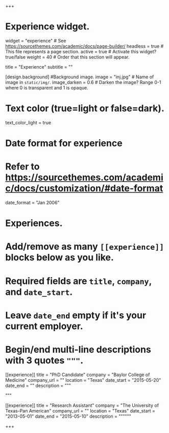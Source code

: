 +++
# Experience widget.
widget = "experience"  # See https://sourcethemes.com/academic/docs/page-builder/
headless = true  # This file represents a page section.
active = true  # Activate this widget? true/false
weight = 40  # Order that this section will appear.

title = "Experience"
subtitle = ""

[design.background]
#Background image.
image = "inj.jpg"  # Name of image in `static/img/`.
image_darken = 0.6  # Darken the image? Range 0-1 where 0 is transparent and 1 is opaque.


# Text color (true=light or false=dark).
  text_color_light = true 

# Date format for experience
#   Refer to https://sourcethemes.com/academic/docs/customization/#date-format
date_format = "Jan 2006"

# Experiences.
#   Add/remove as many `[[experience]]` blocks below as you like.
#   Required fields are `title`, `company`, and `date_start`.
#   Leave `date_end` empty if it's your current employer.
#   Begin/end multi-line descriptions with 3 quotes `"""`.
[[experience]]
  title = "PhD Candidate"
  company = "Baylor College of Medicine"
  company_url = ""
  location = "Texas"
  date_start = "2015-05-20"
  date_end = ""
  description = """
  
  """

[[experience]]
  title = "Research Assistant"
  company = "The University of Texas-Pan American"
  company_url = ""
  location = "Texas"
  date_start = "2013-05-01"
  date_end = "2015-05-10"
  description = """"""

+++

